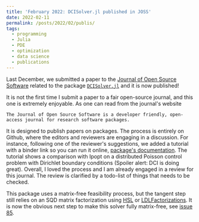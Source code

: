 ```yaml
---
title: 'February 2022: DCISolver.jl published in JOSS'
date: 2022-02-11
permalink: /posts/2022/02/publis/
tags:
  - programming
  - Julia
  - PDE
  - optimization
  - data science
  - publications
---
```

Last December, we submitted a paper to the [Journal of Open Source Software](https://joss.theoj.org) related to the package [`DCISolver.jl`](https://github.com/JuliaSmoothOptimizers/DCISolver.jl) and it is now published!

It is not the first time I submit a paper to a fair open-source journal, and this one is extremely enjoyable. As one can read from the journal's website
```
The Journal of Open Source Software is a developer friendly, open-access journal for research software packages.
```
It is designed to publish papers on packages. The process is entirely on Github, where the editors and reviewers are engaging in a discussion. For instance, following one of the reviewer's suggestions, we added a tutorial with a binder link so you can run it online, [package's documentation](https://juliasmoothoptimizers.github.io/DCISolver.jl/dev/example/). The tutorial shows a comparison with Ipopt on a distributed Poisson control problem with Dirichlet boundary conditions (Spoiler alert: DCI is doing great). Overall, I loved the process and I am already engaged in a review for this journal. The review is clarified by a todo-list of things that needs to be checked.

This package uses a matrix-free feasibility process, but the tangent step still relies on an SQD matrix factorization using [HSL](https://www.hsl.rl.ac.uk/catalogue/) or [LDLFactorizations](https://github.com/JuliaSmoothOptimizers/LDLFactorizations.jl). It is now the obvious next step to make this solver fully matrix-free, see [issue 85](https://github.com/JuliaSmoothOptimizers/DCISolver.jl/issues/85).
